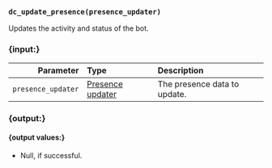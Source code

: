 ### `dc_update_presence(presence_updater)`

Updates the activity and status of the bot.

### {input:}

|          Parameter | Type                                               | Description                  |
|-------------------:|:---------------------------------------------------|:-----------------------------|
| `presence_updater` | [Presence updater](/parsables/presence-updater.md) | The presence data to update. |

### {output:}

#### {output values:}

* Null, if successful.
